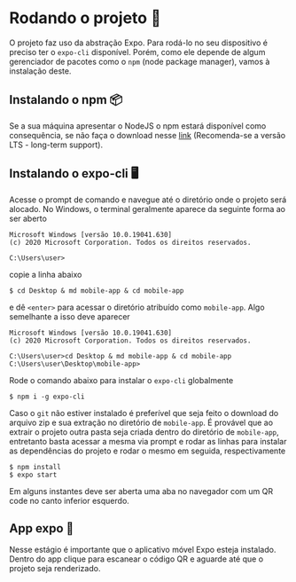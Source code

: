 # Rodando o projeto :open_file_folder:
O projeto faz uso da abstração Expo. Para rodá-lo no seu dispositivo é preciso ter o `expo-cli` disponível. Porém, como ele depende de algum gerenciador de pacotes como o `npm` (node package manager), vamos à instalação deste.
## Instalando o npm :package:
Se a sua máquina apresentar o NodeJS o npm estará disponível como consequência, se não faça o download nesse [link](https://nodejs.org/en/) (Recomenda-se a versão LTS - long-term support).
## Instalando o expo-cli :desktop_computer:
Acesse o prompt de comando e navegue até o diretório onde o projeto será alocado. No Windows, o terminal geralmente aparece da seguinte forma ao ser aberto
```
Microsoft Windows [versão 10.0.19041.630]
(c) 2020 Microsoft Corporation. Todos os direitos reservados.

C:\Users\user>
```
copie a linha abaixo
```
$ cd Desktop & md mobile-app & cd mobile-app
```
e dê `<enter>` para acessar o diretório atribuído como `mobile-app`. Algo semelhante a isso deve aparecer
```
Microsoft Windows [versão 10.0.19041.630]
(c) 2020 Microsoft Corporation. Todos os direitos reservados.

C:\Users\user>cd Desktop & md mobile-app & cd mobile-app
C:\Users\user\Desktop\mobile-app>
```
Rode o comando abaixo para instalar o `expo-cli` globalmente
```
$ npm i -g expo-cli
```
Caso o `git` não estiver instalado é preferível que seja feito o download do arquivo zip e sua extração no diretório de `mobile-app`. É provável que ao extrair o projeto outra pasta seja criada dentro do diretório de `mobile-app`, entretanto basta acessar a mesma via prompt e rodar as linhas para instalar as dependências do projeto e rodar o mesmo em seguida, respectivamente
```
$ npm install 
$ expo start
```
Em alguns instantes deve ser aberta uma aba no navegador com um QR code no canto inferior esquerdo. 
## App expo :iphone:
Nesse estágio é importante que o aplicativo móvel Expo esteja instalado. Dentro do app clique para escanear o código QR e aguarde até que o projeto seja renderizado.